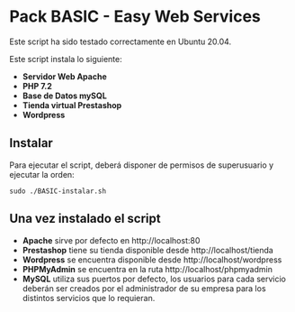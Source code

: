 # Pack BASIC - Easy Web Services

Este script ha sido testado correctamente en Ubuntu 20.04.

Este script instala lo siguiente:
- **Servidor Web Apache**
- **PHP 7.2**
- **Base de Datos mySQL**
- **Tienda virtual Prestashop**
- **Wordpress**

## Instalar
Para ejecutar el script, deberá disponer de permisos de superusuario y ejecutar la orden:

`` sudo ./BASIC-instalar.sh ``

## Una vez instalado el script
- **Apache** sirve por defecto en http://localhost:80
- **Prestashop** tiene su tienda disponible desde http://localhost/tienda
- **Wordpress** se encuentra disponible desde http://localhost/wordpress
- **PHPMyAdmin** se encuentra en la ruta http://localhost/phpmyadmin
- **MySQL** utiliza sus puertos por defecto, los usuarios para cada servicio deberán ser creados por el administrador de su empresa para los distintos servicios que lo requieran.

